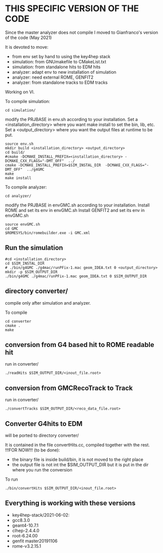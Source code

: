 # THIS SPECIFIC VERSION OF THE CODE
Since the master analyzer does not compile I moved to Gianfranco's version of the code (May 2021)

It is devoted to move:
<ul>
   <li> from env set by hand to using the key4hep stack </li>
   <li> simulation: from GNUmakefile to CMakeList.txt </li>
   <li> simulation: from standalone hits to EDM hits </li>
   <li> analyzer: adapt env to new installation of simulation </li>
   <li> analyzer: need external ROME, GENFIT2 </li>
   <li> analyzer: from standalone tracks to EDM tracks </li>
</ul>
Working on VI.

To compile simulation:
```
cd simulation/
```
modify the PRJBASE in env.sh according to your installation.
Set a <installation_directory> where you want make install to set the bin, lib, etc.
Set a <output_directory> where you want the output files at runtime to be put.
```
source env.sh
mkdir build <installation_directory> <output_directory>
cd build/
#cmake -DCMAKE_INSTALL_PREFIX=<installation_directory> -DCMAKE_CXX_FLAGS="-DMT_OFF"  ../
cmake -DCMAKE_INSTALL_PREFIX=$SIM_INSTAL_DIR  -DCMAKE_CXX_FLAGS="-DMT_OFF"  ../g4GMC
make
make install
```
To compile analyzer:
```
cd analyzer/
```
modify the PRJBASE in envGMC.sh according to your installation.
Install ROME and set its env in envGMC.sh 
Install GENFIT2 and set its env in envGMC.sh 

```
source envGMC.sh
cd GMC
$ROMESYS/bin/romebuilder.exe -i GMC.xml
```


## Run the simulation
```
#cd <installation_directory> 
cd $SIM_INSTAL_DIR
# ./bin/g4GMC ./g4mac/runPFix-1.mac geom_IDEA.txt 0 <output_directory>
mkdir -p $SIM_OUTPUT_DIR
./bin/g4GMC ./g4mac/runPFix-1.mac geom_IDEA.txt 0 $SIM_OUTPUT_DIR

```
## directory converter/
compile only after simulation and analyzer. </br>

To compile

```
cd converter
cmake .
make
```

## conversion from G4 based hit to ROME readable hit
run in converter/

```
./readHits $SIM_OUTPUT_DIR/<inout_file.root>
```

## conversion from GMCRecoTrack to Track
run in converter/

```
./convertTracks $SIM_OUTPUT_DIR/<reco_data_file.root>
```

## Converter G4hits to EDM
will be ported to directory converter/ </br>

It is contained in the file convertHits.cc, compiled together with the rest. </br>
!!!FOR NOW!!! (to be done):
- the binary file is inside build/bin, it is not moved to the right place
- the output file is not int the $SIM_OUTPUT_DIR but it is put in the dir where you run the conversion

To run

```
./bin/convertHits $SIM_OUTPUT_DIR/<inout_file.root>
```

## Everything is working with these versions
<ul>
   <li> key4hep-stack/2021-06-02:
   <li> gcc8.3.0
   <li> geant4-10.7.1
   <li> clhep-2.4.4.0
   <li> root-6.24.00
   <li> genfit master20191106
   <li> rome-v3.2.15.1
</ul>
